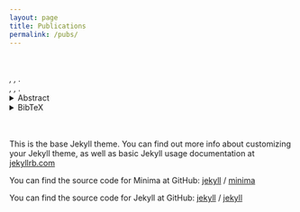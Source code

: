 ```yaml
---
layout: page
title: Publications
permalink: /pubs/
---
```


<script type="text/javascript" src="https://cdn.jsdelivr.net/gh/pcooksey/bibtex-js@1.0.0/src/bibtex_js.js"></script>
<bibtex src="/assets/mpaviotti.bib"></bibtex>
<div class="bibtex_template">
  <a class="url"><span class="title" style="font-weight: bold;"></span></a><br/>
  <span class="author"></span><br/>
  <div class="if journal" style="font-style: italic;">
    <span class="journal" ></span>, <span class="year"></span>, <span class="publisher"></span>.
  </div>
  <div class="if !journal" style="font-style: italic;">
    <span class="booktitle" style="font-style: italic;"></span>, <span class="year"></span>, <span class="publisher"></span>.
  </div>
  <details class="pub-details">
    <summary>Abstract</summary>
    <blockquote><span class="abstract"></span></blockquote>
  </details>
  <details class="pub-details">
    <summary>BibTeX</summary>
    <div class="bibtexVar" id="bib+BIBTEXKEY+" extra="BIBTEXKEY">
      <pre><span class="bibtexraw"></span></pre>
    </div>
  </details>
  <br><br>
</div>

<div id="bibtex_display"></div>

This is the base Jekyll theme. You can find out more info about customizing your Jekyll theme, as well as basic Jekyll usage documentation at [jekyllrb.com](https://jekyllrb.com/)

You can find the source code for Minima at GitHub:
[jekyll][jekyll-organization] /
[minima](https://github.com/jekyll/minima)

You can find the source code for Jekyll at GitHub:
[jekyll][jekyll-organization] /
[jekyll](https://github.com/jekyll/jekyll)


[jekyll-organization]: https://github.com/jekyll
